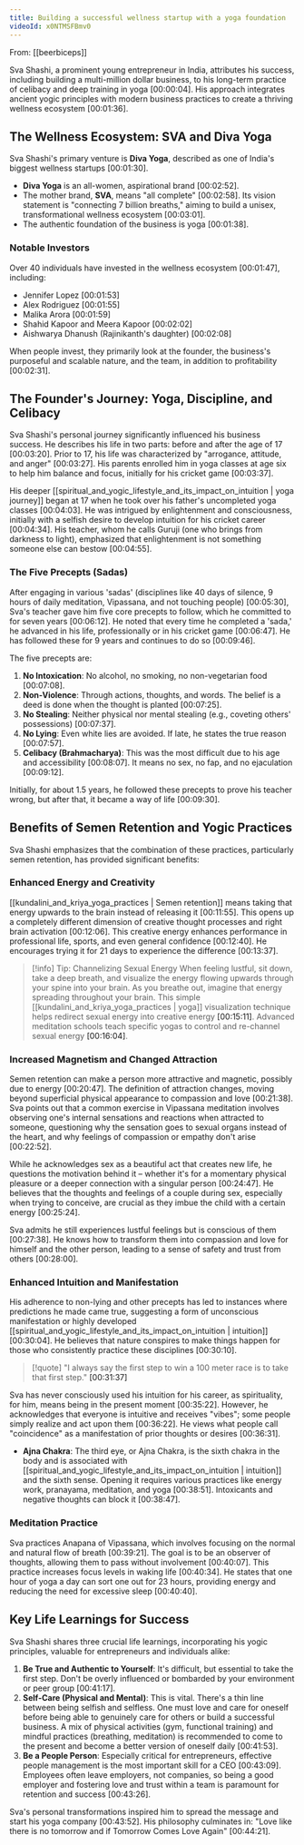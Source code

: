```yaml
---
title: Building a successful wellness startup with a yoga foundation
videoId: x0NTMSFBmv0
---
```


From: [[beerbiceps]] <br/> 

Sva Shashi, a prominent young entrepreneur in India, attributes his success, including building a multi-million dollar business, to his long-term practice of celibacy and deep training in yoga <a class="yt-timestamp" data-t="00:00:04">[00:00:04]</a>. His approach integrates ancient yogic principles with modern business practices to create a thriving wellness ecosystem <a class="yt-timestamp" data-t="00:01:36">[00:01:36]</a>.

## The Wellness Ecosystem: SVA and Diva Yoga

Sva Shashi's primary venture is **Diva Yoga**, described as one of India's biggest wellness startups <a class="yt-timestamp" data-t="00:01:30">[00:01:30]</a>.
*   **Diva Yoga** is an all-women, aspirational brand <a class="yt-timestamp" data-t="00:02:52">[00:02:52]</a>.
*   The mother brand, **SVA**, means "all complete" <a class="yt-timestamp" data-t="00:02:58">[00:02:58]</a>. Its vision statement is "connecting 7 billion breaths," aiming to build a unisex, transformational wellness ecosystem <a class="yt-timestamp" data-t="00:03:01">[00:03:01]</a>.
*   The authentic foundation of the business is yoga <a class="yt-timestamp" data-t="00:01:38">[00:01:38]</a>.

### Notable Investors
Over 40 individuals have invested in the wellness ecosystem <a class="yt-timestamp" data-t="00:01:47">[00:01:47]</a>, including:
*   Jennifer Lopez <a class="yt-timestamp" data-t="00:01:53">[00:01:53]</a>
*   Alex Rodriguez <a class="yt-timestamp" data-t="00:01:55">[00:01:55]</a>
*   Malika Arora <a class="yt-timestamp" data-t="00:01:59">[00:01:59]</a>
*   Shahid Kapoor and Meera Kapoor <a class="yt-timestamp" data-t="00:02:02">[00:02:02]</a>
*   Aishwarya Dhanush (Rajinikanth's daughter) <a class="yt-timestamp" data-t="00:02:08">[00:02:08]</a>

When people invest, they primarily look at the founder, the business's purposeful and scalable nature, and the team, in addition to profitability <a class="yt-timestamp" data-t="00:02:31">[00:02:31]</a>.

## The Founder's Journey: Yoga, Discipline, and Celibacy

Sva Shashi's personal journey significantly influenced his business success. He describes his life in two parts: before and after the age of 17 <a class="yt-timestamp" data-t="00:03:20">[00:03:20]</a>. Prior to 17, his life was characterized by "arrogance, attitude, and anger" <a class="yt-timestamp" data-t="00:03:27">[00:03:27]</a>. His parents enrolled him in yoga classes at age six to help him balance and focus, initially for his cricket game <a class="yt-timestamp" data-t="00:03:37">[00:03:37]</a>.

His deeper [[spiritual_and_yogic_lifestyle_and_its_impact_on_intuition | yoga journey]] began at 17 when he took over his father's uncompleted yoga classes <a class="yt-timestamp" data-t="00:04:03">[00:04:03]</a>. He was intrigued by enlightenment and consciousness, initially with a selfish desire to develop intuition for his cricket career <a class="yt-timestamp" data-t="00:04:34">[00:04:34]</a>. His teacher, whom he calls Guruji (one who brings from darkness to light), emphasized that enlightenment is not something someone else can bestow <a class="yt-timestamp" data-t="00:04:55">[00:04:55]</a>.

### The Five Precepts (Sadas)
After engaging in various 'sadas' (disciplines like 40 days of silence, 9 hours of daily meditation, Vipassana, and not touching people) <a class="yt-timestamp" data-t="00:05:30">[00:05:30]</a>, Sva's teacher gave him five core precepts to follow, which he committed to for seven years <a class="yt-timestamp" data-t="00:06:12">[00:06:12]</a>. He noted that every time he completed a 'sada,' he advanced in his life, professionally or in his cricket game <a class="yt-timestamp" data-t="00:06:47">[00:06:47]</a>. He has followed these for 9 years and continues to do so <a class="yt-timestamp" data-t="00:09:46">[00:09:46]</a>.

The five precepts are:
1.  **No Intoxication**: No alcohol, no smoking, no non-vegetarian food <a class="yt-timestamp" data-t="00:07:08">[00:07:08]</a>.
2.  **Non-Violence**: Through actions, thoughts, and words. The belief is a deed is done when the thought is planted <a class="yt-timestamp" data-t="00:07:25">[00:07:25]</a>.
3.  **No Stealing**: Neither physical nor mental stealing (e.g., coveting others' possessions) <a class="yt-timestamp" data-t="00:07:37">[00:07:37]</a>.
4.  **No Lying**: Even white lies are avoided. If late, he states the true reason <a class="yt-timestamp" data-t="00:07:57">[00:07:57]</a>.
5.  **Celibacy (Brahmacharya)**: This was the most difficult due to his age and accessibility <a class="yt-timestamp" data-t="00:08:07">[00:08:07]</a>. It means no sex, no fap, and no ejaculation <a class="yt-timestamp" data-t="00:09:12">[00:09:12]</a>.

Initially, for about 1.5 years, he followed these precepts to prove his teacher wrong, but after that, it became a way of life <a class="yt-timestamp" data-t="00:09:30">[00:09:30]</a>.

## Benefits of Semen Retention and Yogic Practices

Sva Shashi emphasizes that the combination of these practices, particularly semen retention, has provided significant benefits:

### Enhanced Energy and Creativity
[[kundalini_and_kriya_yoga_practices | Semen retention]] means taking that energy upwards to the brain instead of releasing it <a class="yt-timestamp" data-t="00:11:55">[00:11:55]</a>. This opens up a completely different dimension of creative thought processes and right brain activation <a class="yt-timestamp" data-t="00:12:06">[00:12:06]</a>. This creative energy enhances performance in professional life, sports, and even general confidence <a class="yt-timestamp" data-t="00:12:40">[00:12:40]</a>. He encourages trying it for 21 days to experience the difference <a class="yt-timestamp" data-t="00:13:37">[00:13:37]</a>.

> [!info] Tip: Channelizing Sexual Energy
> When feeling lustful, sit down, take a deep breath, and visualize the energy flowing upwards through your spine into your brain. As you breathe out, imagine that energy spreading throughout your brain. This simple [[kundalini_and_kriya_yoga_practices | yoga]] visualization technique helps redirect sexual energy into creative energy <a class="yt-timestamp" data-t="00:15:11">[00:15:11]</a>. Advanced meditation schools teach specific yogas to control and re-channel sexual energy <a class="yt-timestamp" data-t="00:16:04">[00:16:04]</a>.

### Increased Magnetism and Changed Attraction
Semen retention can make a person more attractive and magnetic, possibly due to energy <a class="yt-timestamp" data-t="00:20:47">[00:20:47]</a>. The definition of attraction changes, moving beyond superficial physical appearance to compassion and love <a class="yt-timestamp" data-t="00:21:38">[00:21:38]</a>. Sva points out that a common exercise in Vipassana meditation involves observing one's internal sensations and reactions when attracted to someone, questioning why the sensation goes to sexual organs instead of the heart, and why feelings of compassion or empathy don't arise <a class="yt-timestamp" data-t="00:22:52">[00:22:52]</a>.

While he acknowledges sex as a beautiful act that creates new life, he questions the motivation behind it – whether it's for a momentary physical pleasure or a deeper connection with a singular person <a class="yt-timestamp" data-t="00:24:47">[00:24:47]</a>. He believes that the thoughts and feelings of a couple during sex, especially when trying to conceive, are crucial as they imbue the child with a certain energy <a class="yt-timestamp" data-t="00:25:24">[00:25:24]</a>.

Sva admits he still experiences lustful feelings but is conscious of them <a class="yt-timestamp" data-t="00:27:38">[00:27:38]</a>. He knows how to transform them into compassion and love for himself and the other person, leading to a sense of safety and trust from others <a class="yt-timestamp" data-t="00:28:00">[00:28:00]</a>.

### Enhanced Intuition and Manifestation
His adherence to non-lying and other precepts has led to instances where predictions he made came true, suggesting a form of unconscious manifestation or highly developed [[spiritual_and_yogic_lifestyle_and_its_impact_on_intuition | intuition]] <a class="yt-timestamp" data-t="00:30:04">[00:30:04]</a>. He believes that nature conspires to make things happen for those who consistently practice these disciplines <a class="yt-timestamp" data-t="00:30:10">[00:30:10]</a>.

> [!quote] "I always say the first step to win a 100 meter race is to take that first step." <a class="yt-timestamp" data-t="00:31:37">[00:31:37]</a>

Sva has never consciously used his intuition for his career, as spirituality, for him, means being in the present moment <a class="yt-timestamp" data-t="00:35:22">[00:35:22]</a>. However, he acknowledges that everyone is intuitive and receives "vibes"; some people simply realize and act upon them <a class="yt-timestamp" data-t="00:36:22">[00:36:22]</a>. He views what people call "coincidence" as a manifestation of prior thoughts or desires <a class="yt-timestamp" data-t="00:36:31">[00:36:31]</a>.

*   **Ajna Chakra**: The third eye, or Ajna Chakra, is the sixth chakra in the body and is associated with [[spiritual_and_yogic_lifestyle_and_its_impact_on_intuition | intuition]] and the sixth sense. Opening it requires various practices like energy work, pranayama, meditation, and yoga <a class="yt-timestamp" data-t="00:38:51">[00:38:51]</a>. Intoxicants and negative thoughts can block it <a class="yt-timestamp" data-t="00:38:47">[00:38:47]</a>.

### Meditation Practice
Sva practices Anapana of Vipassana, which involves focusing on the normal and natural flow of breath <a class="yt-timestamp" data-t="00:39:21">[00:39:21]</a>. The goal is to be an observer of thoughts, allowing them to pass without involvement <a class="yt-timestamp" data-t="00:40:07">[00:40:07]</a>. This practice increases focus levels in waking life <a class="yt-timestamp" data-t="00:40:34">[00:40:34]</a>. He states that one hour of yoga a day can sort one out for 23 hours, providing energy and reducing the need for excessive sleep <a class="yt-timestamp" data-t="00:40:40">[00:40:40]</a>.

## Key Life Learnings for Success

Sva Shashi shares three crucial life learnings, incorporating his yogic principles, valuable for entrepreneurs and individuals alike:

1.  **Be True and Authentic to Yourself**: It's difficult, but essential to take the first step. Don't be overly influenced or bombarded by your environment or peer group <a class="yt-timestamp" data-t="00:41:17">[00:41:17]</a>.
2.  **Self-Care (Physical and Mental)**: This is vital. There's a thin line between being selfish and selfless. One must love and care for oneself before being able to genuinely care for others or build a successful business. A mix of physical activities (gym, functional training) and mindful practices (breathing, meditation) is recommended to come to the present and become a better version of oneself daily <a class="yt-timestamp" data-t="00:41:53">[00:41:53]</a>.
3.  **Be a People Person**: Especially critical for entrepreneurs, effective people management is the most important skill for a CEO <a class="yt-timestamp" data-t="00:43:09">[00:43:09]</a>. Employees often leave employers, not companies, so being a good employer and fostering love and trust within a team is paramount for retention and success <a class="yt-timestamp" data-t="00:43:26">[00:43:26]</a>.

Sva's personal transformations inspired him to spread the message and start his yoga company <a class="yt-timestamp" data-t="00:43:52">[00:43:52]</a>. His philosophy culminates in: "Love like there is no tomorrow and if Tomorrow Comes Love Again" <a class="yt-timestamp" data-t="00:44:21">[00:44:21]</a>.